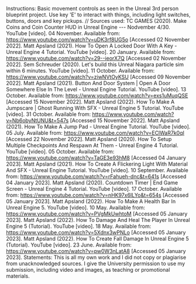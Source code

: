 Instructions: Basic movement controls as seen in the Unreal 3rd person blueprint project. Use key 'E' to interact with things, including light switches, buttons, doors and key pickups. //
Sources used: 
TC GAMES (2020). Make Coins and Coin Counter HUD in Unreal Engine --- Nodvember 4/30. YouTube [video]. 04 November. Available from: https://www.youtube.com/watch?v=uDK3rf8UG5o [Accessed 02 November 2022]. 
Matt Apsland (2021). How To Open A Locked Door With A Key - Unreal Engine 4 Tutorial. YouTube [video]. 20 January. Available from: https://www.youtube.com/watch?v=29--ieorX7Q [Accessed 02 November 2022]. 
Sem Schreuder (2020). Let's build this Unreal Niagara particle sim within 6 minutes. YouTube [video]. 11 October. Available from: https://www.youtube.com/watch?v=ziwNVtOyKSU [Accessed 09 November 2022]. 
Matt Apsland (2021). Button And Door System | Open A Door Somewhere Else In The Level - Unreal Engine Tutorial. YouTube [video]. 13 October. Available from: https://www.youtube.com/watch?v=exs1uMuqQSE [Accessed 15 November 2022]. 
Matt Apsland (2022). How To Make A Jumpscare | Ghost Running With SFX - Unreal Engine 5 Tutorial. YouTube [video]. 31 October. Available from: https://www.youtube.com/watch?v=Nb6obyNtUNU&t=547s [Accessed 15 November 2022]. 
Matt Apsland (2021). How To Make A Jump Pad - Unreal Engine Tutorial. YouTube [video]. 05 July. Available from: https://www.youtube.com/watch?v=EClWaR7k0qI [Accessed 22 November 2022]. 
Matt Apsland (2020). How To Setup Multiple Checkpoints And Respawn At Them - Unreal Engine 4 Tutorial. YouTube [video]. 05 October. Available from: https://www.youtube.com/watch?v=TaGE3e93hM8 [Accessed 04 January 2023]. 
Matt Apsland (2021). How To Create A Flickering Light With Material And SFX - Unreal Engine Tutorial. YouTube [video]. 10 September. Available from: https://www.youtube.com/watch?v=rFahueh-dnc&t=641s [Accessed 04 January 2023]. 
Matt Apsland (2020). Countdown Timer | End Game Screen - Unreal Engine 4 Tutorial. YouTube [video]. 17 October. Available from: https://www.youtube.com/watch?v=nHK97x6ILYo&t=654s [Accessed 05 January 2023]. 
Matt Apsland (2022). How To Make A Health Bar In Unreal Engine 5. YouTube [video]. 10 May. Available from: https://www.youtube.com/watch?v=PVgMkUwhtoM [Accessed 05 January 2023]. 
Matt Apsland (2022). How To Damage And Heal The Player In Unreal Engine 5 (Tutorial). YouTube [video]. 18 May. Available from: https://www.youtube.com/watch?v=5Xdnx3wPNLo [Accessed 05 January 2023]. 
Matt Apsland (2022). How To Create Fall Damage In Unreal Engine 5 (Tutorial). YouTube [video]. 23 June. Available from: https://www.youtube.com/watch?v=pw0W3nLatA8 [Accessed 05 January 2023]. 
Statements: 
This is all my own work and I did not copy or plagiarise from unacknowledged sources. 
I give the University permission to use my submission, including video and images, as teaching or promotional materials. 
